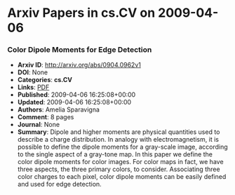 # Arxiv Papers in cs.CV on 2009-04-06
### Color Dipole Moments for Edge Detection
- **Arxiv ID**: http://arxiv.org/abs/0904.0962v1
- **DOI**: None
- **Categories**: **cs.CV**
- **Links**: [PDF](http://arxiv.org/pdf/0904.0962v1)
- **Published**: 2009-04-06 16:25:08+00:00
- **Updated**: 2009-04-06 16:25:08+00:00
- **Authors**: Amelia Sparavigna
- **Comment**: 8 pages
- **Journal**: None
- **Summary**: Dipole and higher moments are physical quantities used to describe a charge distribution. In analogy with electromagnetism, it is possible to define the dipole moments for a gray-scale image, according to the single aspect of a gray-tone map. In this paper we define the color dipole moments for color images. For color maps in fact, we have three aspects, the three primary colors, to consider. Associating three color charges to each pixel, color dipole moments can be easily defined and used for edge detection.



